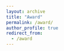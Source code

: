 ```yaml
---
layout: archive
title: "Award"
permalink: /award/
author_profile: true
redirect_from:
  - /award
---
```


